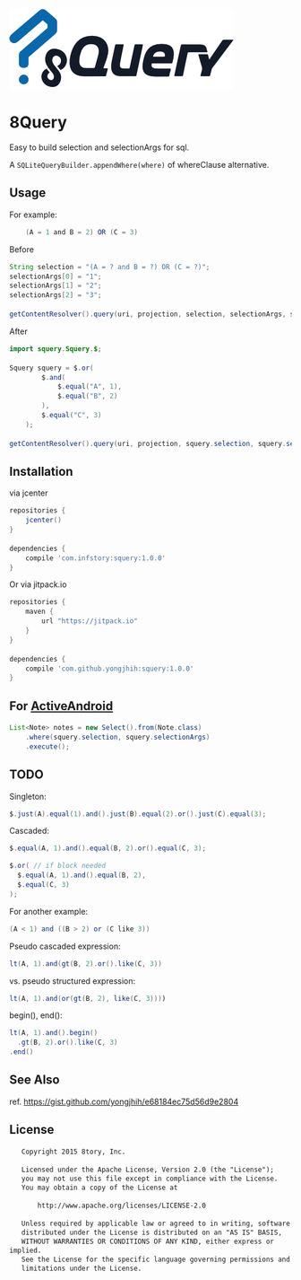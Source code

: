 [![8Query](art/8Query.png)](art/8Query.png)

# 8Query

Easy to build selection and selectionArgs for sql.

A `SQLiteQueryBuilder.appendWhere(where)` of whereClause alternative.

## Usage

For example:

```java
    (A = 1 and B = 2) OR (C = 3)
```

Before

```java
String selection = "(A = ? and B = ?) OR (C = ?)";
selectionArgs[0] = "1";
selectionArgs[1] = "2";
selectionArgs[2] = "3";

getContentResolver().query(uri, projection, selection, selectionArgs, sortOrder);
```

After

```java
import squery.Squery.$;

Squery squery = $.or(
        $.and(
            $.equal("A", 1),
            $.equal("B", 2)
        ),
        $.equal("C", 3)
    );

getContentResolver().query(uri, projection, squery.selection, squery.selectionArgs, sortOrder);
```

## Installation

via jcenter

```gradle
repositories {
    jcenter()
}

dependencies {
    compile 'com.infstory:squery:1.0.0'
}
```

Or via jitpack.io

```gradle
repositories {
    maven {
        url "https://jitpack.io"
    }
}

dependencies {
    compile 'com.github.yongjhih:squery:1.0.0'
}
```

## For [ActiveAndroid](https://github.com/pardom/ActiveAndroid)

```java
List<Note> notes = new Select().from(Note.class)
    .where(squery.selection, squery.selectionArgs)
    .execute();
```

## TODO

Singleton:

```java
$.just(A).equal(1).and().just(B).equal(2).or().just(C).equal(3);
```

Cascaded:

```java
$.equal(A, 1).and().equal(B, 2).or().equal(C, 3);
```

```java
$.or( // if block needed
  $.equal(A, 1).and().equal(B, 2),
  $.equal(C, 3)
);
```

For another example:

```java
(A < 1) and ((B > 2) or (C like 3))
```

Pseudo cascaded expression:

```java
lt(A, 1).and(gt(B, 2).or().like(C, 3))
```

vs. pseudo structured expression:

```java
lt(A, 1).and(or(gt(B, 2), like(C, 3))))
```

begin(), end():

```java
lt(A, 1).and().begin()
  .gt(B, 2).or().like(C, 3)
.end()
```

## See Also

ref. https://gist.github.com/yongjhih/e68184ec75d56d9e2804

## License

```
   Copyright 2015 8tory, Inc.

   Licensed under the Apache License, Version 2.0 (the "License");
   you may not use this file except in compliance with the License.
   You may obtain a copy of the License at

       http://www.apache.org/licenses/LICENSE-2.0

   Unless required by applicable law or agreed to in writing, software
   distributed under the License is distributed on an "AS IS" BASIS,
   WITHOUT WARRANTIES OR CONDITIONS OF ANY KIND, either express or implied.
   See the License for the specific language governing permissions and
   limitations under the License.
```

